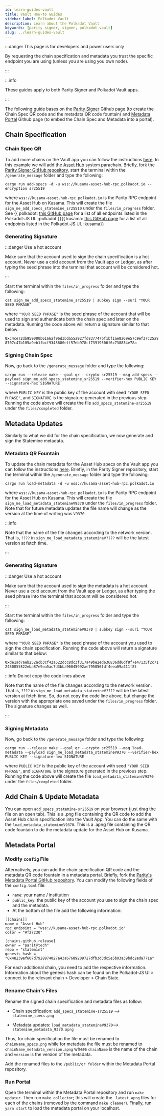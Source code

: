 ```yaml
---
id: learn-guides-vault
title: Vault How-to Guides
sidebar_label: Polkadot Vault
description: Learn about the Polkadot Vault
keywords: [parity signer, signer, polkadot vault]
slug: ../learn-guides-vault
---
```


:::danger This page is for developers and power users only

By requesting the chain specification and metadata you trust the specific endpoint you are using
(unless you are using you own node).

:::

:::info

These guides apply to both Parity Signer and Polkadot Vault apps.

:::

The following guide bases on the [Parity Signer](https://github.com/paritytech/parity-signer) Github
page (to create the Chain Spec QR code and the metadata QR code fountain) and
[Metadata Portal](https://github.com/paritytech/metadata-portal) Github page (to embed the Chain
Spec and Metadata into a portal).

## Chain Specification

### Chain Spec QR

To add more chains on the Vault app you can follow the instructions
[here](https://paritytech.github.io/parity-signer/tutorials/Add-New-Network.html#add-network-specs).
In this example we will add the [Asset Hub](../learn/learn-assets.md) system parachain. Briefly,
fork the [Parity Signer GitHub repository](https://github.com/paritytech/parity-signer), start the
terminal within the `/generate_message` folder and type the following:

`cargo run add-specs -d -u wss://kusama-asset-hub-rpc.polkadot.io --encryption sr25519`

where `wss://kusama-asset.hub-rpc.polkadot.io` is the Parity RPC endpoint for the Asset Hub on
Kusama. This will create the file `sign_me_add_specs_statemine_sr25510` under the
`files/in_progress` folder. See
{{ polkadot: [this GitHub page](https://github.com/polkadot-js/apps/blob/089fd77b14169749e35e073a93f7e7276963009c/packages/apps-config/src/endpoints/productionRelayPolkadot.ts) for a list of all endpoints listed in the Polkadot-JS UI. :polkadot }}{{ kusama: [this GitHub page](https://github.com/polkadot-js/apps/blob/089fd77b14169749e35e073a93f7e7276963009c/packages/apps-config/src/endpoints/productionRelayKusama.ts) for a list of all endpoints listed in the Polkadot-JS UI. :kusama}}

### Generating Signature

:::danger Use a hot account

Make sure that the account used to sign the chain specification is a hot account. Never use a cold
account from the Vault app or Ledger, as after typing the seed phrase into the terminal that account
will be considered hot.

:::

Start the terminal within the `files/in_progress` folder and type the following:

`cat sign_me_add_specs_statemine_sr25519 | subkey sign --suri "YOUR SEED PHRASE"`

where `"YOUR SEED PHRASE"` is the seed phrase of the account that will be used to sign and
authenticate both the chain spec and later on the metadata. Running the code above will return a
signature similar to that below:

`0xc4ce72db959000b6166af96d3bda55a927fd837747bf1bf1ae8a69e57c9ef37c25a88707c47b105a9eb1fbcf9345680eff57eb978cf73919506f6c738834e78a`

### Signing Chain Spec

Now, go back to the `/generate_message` folder and type the following:

`cargo run --release make --goal qr --crypto sr25519 --msg add-specs --payload sign_me_add_specs_statemine_sr25519 --verifier-hex PUBLIC KEY --signature-hex SIGNATURE`

where `PUBLIC KEY` is the public key of the account with seed `"YOUR SEED PHRASE"`, and `SIGNATURE`
is the signature generated in the previous step. Running the code above will create the file
`add_specs_statemine-sr25519` under the `files/completed` folder.

## Metadata Updates

Similarly to what we did for the chain specification, we now generate and sign the Statemine
metadata.

### Metadata QR Fountain

To update the chain metadata for the Asset Hub specs on the Vault app you can follow the
instructions
[here](https://paritytech.github.io/parity-signer/tutorials/Add-New-Network.html#add-network-metadata).
Briefly, in the Parity Signer repository, start the terminal within the `/generate_message` folder
and type the following:

`cargo run load-metadata -d -u wss://kusama-asset-hub-rpc.polkadot.io`

where `wss://kusama-asset-hub-rpc.polkadot.io` is the Parity RPC endpoint for the Asset Hub on
Kusama. This will create the file `sign_me_load_metadata_statemineV9370` under the
`files/in_progress` folder. Note that for future metadata updates the file name will change as the
version at the time of writing was `V9370`.

:::info

Note that the name of the file changes according to the network version. That is, `????` in
`sign_me_load_metadata_statemineV????` will be the latest version at fetch time.

:::

### Generating Signature

:::danger Use a hot account

Make sure that the account used to sign the metadata is a hot account. Never use a cold account from
the Vault app or Ledger, as after typing the seed phrase into the terminal that account will be
considered hot.

:::

Start the terminal within the `files/in_progress` folder and type the following:

`cat sign_me_load_metadata_statemineV9370 | subkey sign --suri "YOUR SEED PHRASE"`

where `"YOUR SEED PHRASE"` is the seed phrase of the account you used to sign the chain
specification. Running the code above will return a signature similar to that below:

`0xde1ad7aeb252acb3cf42a522dcc8dc3f317a49be2ed636836dd6df8f7e47135f2c712480055822eba87e9ea5ac7d3bba96045992ae795856fdf4eea09a411f85`

:::info Do not copy the code lines above

Note that the name of the file changes according to the network version. That is, `????` in
`sign_me_load_metadata_statemineV????` will be the latest version at fetch time. So, do not copy the
code line above, but change the version with the appropriate one saved under the `files/in_progress`
folder. The signature changes as well.

:::

### Signing Metadata

Now, go back to the `/generate_message` folder and type the following:

`cargo run --release make --goal qr --crypto sr25519 --msg load-metadata --payload sign_me_load_metadata_statemineV9370 --verifier-hex PUBLIC KEY --signature-hex SIGNATURE`

where `PUBLIC KEY` is the public key of the account with seed `"YOUR SEED PHRASE"`, and `SIGNATURE`
is the signature generated in the previous step. Running the code above will create the file
`load_metadata_statemineV9370` under the `files/completed` folder.

## Add Chain & Update Metadata

You can open `add_specs_statemine-sr25519` on your browser (just drag the file on an open tab). This
is a .png file containing the QR code to add the Asset Hub chain specification into the Vault App.
You can do the same with the `load_metadata_statemineV9370`. This is a .apng file containing the QR
code fountain to do the metadata update for the Asset Hub on Kusama.

## Metadata Portal

### Modify `config` File

Alternatively, you can add the chain specification QR code and the metadata QR code fountain in a
metadata portal. Briefly, fork the
[Parity's Metadata Portal GitHub repository](https://github.com/paritytech/metadata-portal). You can
modify the following fields of the `config.toml` file:

- `name`: your name / institution
- `public_key`: the public key of the account you use to sign the chain spec and the metadata.
- At the bottom of the file add the following information:

```
[[chains]]
name = "Asset Hub"
rpc_endpoint = "wss://kusama-asset-hub-rpc.polkadot.io"
color = "#f27230"

[chains.github_release]
owner = "paritytech"
repo = "statemint"
genesis_hash = "0x48239ef607d7928874027a43a67689209727dfb3d3dc5e5b03a39bdc2eda771a"
```

For each additional chain, you need to add the respective information. Information about the genesis
hash can be found on the Polkadot-JS UI > connect to the relevant chain > Developer > Chain State.

### Rename Chain's Files

Rename the signed chain specification and metadata files as follow:

- Chain specification: `add_specs_statemine-sr25519` --> `statemine_specs.png`

- Metadata updates: `load_metadata_statemineV9370`--> `statemine_metadata_9370.apng`

Thus, for chain specification the file must be renamed to `chainName_specs.png` while for metadata
the file must be renamed to `chainName_metadata_version.apng` where `chainName` is the name of the
chain and `version` is the version of the metadata.

Add the renamed files to the `/public/qr folder` within the Metadata Portal repository.

### Run Portal

Open the terminal within the Metadata Portal repository and run `make updater`. Then run
`make collector`; this will create the `_latest.apng` files for each of the chains (removed by the
command `make cleaner`). Finally, run `yarn start` to load the metadata portal on your localhost.
